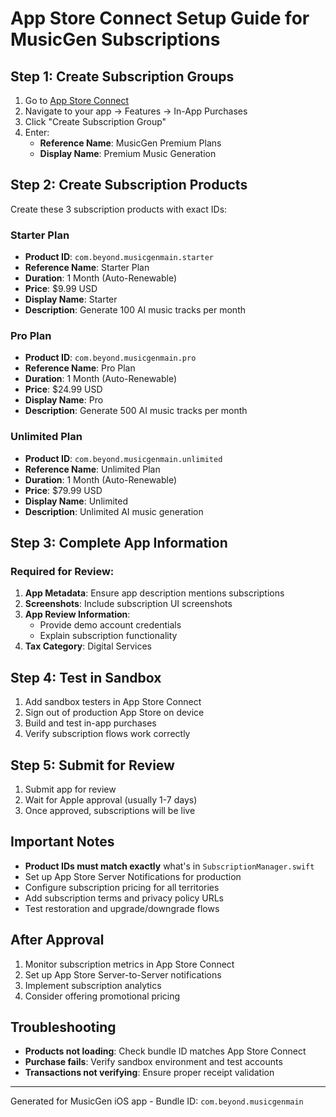# App Store Connect Setup Guide for MusicGen Subscriptions

## Step 1: Create Subscription Groups

1. Go to [App Store Connect](https://appstoreconnect.apple.com)
2. Navigate to your app → Features → In-App Purchases
3. Click "Create Subscription Group"
4. Enter:
   - **Reference Name**: MusicGen Premium Plans
   - **Display Name**: Premium Music Generation

## Step 2: Create Subscription Products

Create these 3 subscription products with exact IDs:

### Starter Plan
- **Product ID**: `com.beyond.musicgenmain.starter`
- **Reference Name**: Starter Plan
- **Duration**: 1 Month (Auto-Renewable)
- **Price**: $9.99 USD
- **Display Name**: Starter
- **Description**: Generate 100 AI music tracks per month

### Pro Plan  
- **Product ID**: `com.beyond.musicgenmain.pro`
- **Reference Name**: Pro Plan
- **Duration**: 1 Month (Auto-Renewable)
- **Price**: $24.99 USD
- **Display Name**: Pro
- **Description**: Generate 500 AI music tracks per month

### Unlimited Plan
- **Product ID**: `com.beyond.musicgenmain.unlimited`
- **Reference Name**: Unlimited Plan
- **Duration**: 1 Month (Auto-Renewable)  
- **Price**: $79.99 USD
- **Display Name**: Unlimited
- **Description**: Unlimited AI music generation

## Step 3: Complete App Information

### Required for Review:
1. **App Metadata**: Ensure app description mentions subscriptions
2. **Screenshots**: Include subscription UI screenshots
3. **App Review Information**: 
   - Provide demo account credentials
   - Explain subscription functionality
4. **Tax Category**: Digital Services

## Step 4: Test in Sandbox

1. Add sandbox testers in App Store Connect
2. Sign out of production App Store on device
3. Build and test in-app purchases
4. Verify subscription flows work correctly

## Step 5: Submit for Review

1. Submit app for review
2. Wait for Apple approval (usually 1-7 days)
3. Once approved, subscriptions will be live

## Important Notes

- **Product IDs must match exactly** what's in `SubscriptionManager.swift`
- Set up App Store Server Notifications for production
- Configure subscription pricing for all territories
- Add subscription terms and privacy policy URLs
- Test restoration and upgrade/downgrade flows

## After Approval

1. Monitor subscription metrics in App Store Connect
2. Set up App Store Server-to-Server notifications
3. Implement subscription analytics
4. Consider offering promotional pricing

## Troubleshooting

- **Products not loading**: Check bundle ID matches App Store Connect
- **Purchase fails**: Verify sandbox environment and test accounts
- **Transactions not verifying**: Ensure proper receipt validation

---

Generated for MusicGen iOS app - Bundle ID: `com.beyond.musicgenmain`